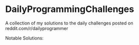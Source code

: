 # DailyProgrammingChallenges

A collection of my solutions to the daily challenges posted on reddit.com/r/dailyprogrammer

Notable Solutions:
  
